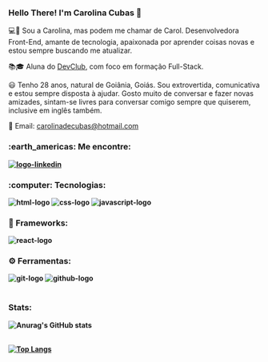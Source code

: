 ### Hello There! I'm Carolina Cubas 👋
💻🚀 Sou a Carolina, mas podem me chamar de Carol. Desenvolvedora Front-End, amante de tecnologia, apaixonada por aprender coisas novas e estou sempre buscando me atualizar.

:books:🎓 Aluna do <a href="https://rodolfomori.com.br/devclub">DevClub</a>, com foco em formação Full-Stack.

:smiley: Tenho 28 anos, natural de Goiânia, Goiás. Sou extrovertida, comunicativa e estou sempre disposta à ajudar. Gosto muito de conversar e fazer novas amizades, sintam-se livres para conversar comigo sempre que quiserem, inclusive em inglês também.

📧 Email: carolinadecubas@hotmail.com
<b>
<h3>:earth_americas: Me encontre:</h3>
<a href="https://www.linkedin.com/in/carolinacubas/"><img src="https://img.shields.io/badge/LinkedIn-0077B5?style=for-the-badge&logo=linkedin&logoColor=white" alt="logo-linkedin"/></a>
<br>
<h3>:computer: Tecnologias:</h3>
<img src="https://img.shields.io/badge/HTML5-E34F26?style=for-the-badge&logo=html5&logoColor=white" alt= "html-logo"/>
<img src="https://img.shields.io/badge/CSS3-1572B6?style=for-the-badge&logo=css3&logoColor=white" alt="css-logo"/>
<img src="https://img.shields.io/badge/JavaScript-F7DF1E?style=for-the-badge&logo=javascript&logoColor=black" alt="javascript-logo"/>
<br>
<h3>🚀 Frameworks:</h3>
<img src="https://img.shields.io/badge/React-20232A?style=for-the-badge&logo=react&logoColor=61DAFB" alt="react-logo"/>
<br>
<h3>⚙️ Ferramentas:</h3>
<img src="https://img.shields.io/badge/GIT-E44C30?style=for-the-badge&logo=git&logoColor=white" alt= "git-logo"/>
<img src="https://img.shields.io/badge/GitHub-100000?style=for-the-badge&logo=github&logoColor=white" alt= "github-logo"/>
<br>
<br>
<h3>Stats:</h3>

![Anurag's GitHub stats](https://github-readme-stats.vercel.app/api?username=carolinacubass&show_icons=true&theme=radical)
<br>
<br>

[![Top Langs](https://github-readme-stats.vercel.app/api/top-langs/?username=carolinacubass&show_icons=true&theme=radical)](https://github.com/anuraghazra/github-readme-stats)
